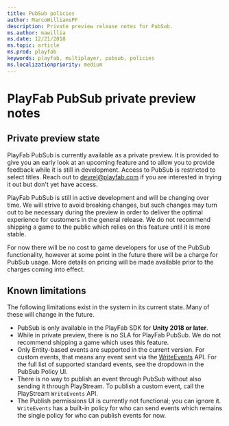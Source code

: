 ```yaml
---
title: PubSub policies
author: MarcoWilliamsPF
description: Private preview release notes for PubSub.
ms.author: mawillia
ms.date: 12/21/2018
ms.topic: article
ms.prod: playfab
keywords: playfab, multiplayer, pubsub, policies
ms.localizationpriority: medium
---
```


# PlayFab PubSub private preview notes

## Private preview state

PlayFab PubSub is currently available as a private preview. It is provided to give you an early look at an upcoming feature and to allow you to provide feedback while it is still in development. Access to PubSub is restricted to select titles. Reach out to [devrel@playfab.com](mailto:devrel@playfab.com) if you are interested in trying it out but don't yet have access. 

PlayFab PubSub is still in active development and will be changing over time. We will strive to avoid breaking changes, but such changes may turn out to be necessary during the preview in order to deliver the optimal experience for customers in the general release. We do not recommend shipping a game to the public which relies on this feature until it is more stable.

For now there will be no cost to game developers for use of the PubSub functionality, however at some point in the future there will be a charge for PubSub usage. More details on pricing will be made available prior to the charges coming into effect.

## Known limitations

The following limitations exist in the system in its current state. Many of these will change in the future.

- PubSub is only available in the PlayFab SDK for **Unity 2018 or later**.
- While in private preview, there is no SLA for PlayFab PubSub. We do not recommend shipping a game which uses this feature.
- Only Entity-based events are supported in the current version. For custom events, that means any event sent via the [WriteEvents](xref:titleid.playfabapi.com.events.playstreamevents.writeevents) API. For the full list of supported standard events, see the dropdown in the PubSub Policy UI.
- There is no way to publish an event through PubSub without also sending it through PlayStream. To publish a custom event, call the PlayStream `WriteEvents` API.
- The Publish permissions UI is currently not functional; you can ignore it. `WriteEvents` has a built-in policy for who can send events which remains the single policy for who can publish events for now.